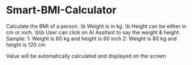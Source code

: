 # Smart-BMI-Calculator

Calculate the BMI of a person. \b
Weight is in kg. \b
Height can be either in cm or inch.
\b\b
User can click on AI Assitant to say the weight & height.
Sample:
1: Weight is 60 kg and height is 60 inch
2: Weight is 80 kg and height is 120 cm

Value will be automatically calculated and displayed on the screen
